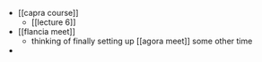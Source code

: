 - [[capra course]]
	- [[lecture 6]]
- [[flancia meet]]
	- thinking of finally setting up [[agora meet]] some other time
-